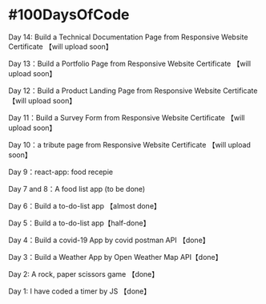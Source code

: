 # #100DaysOfCode

Day 14: Build a Technical Documentation Page from Responsive Website Certificate 【will upload soon】

Day 13：Build a Portfolio Page from Responsive Website Certificate 【will upload soon】

Day 12：Build a Product Landing Page from Responsive Website Certificate 【will upload soon】

Day 11：Build a Survey Form from Responsive Website Certificate 【will upload soon】

Day 10：a tribute page from Responsive Website Certificate 【will upload soon】

Day 9：react-app: food recepie

Day 7 and 8：A food list app (to be done)

Day 6：Build a to-do-list app 【almost done】

Day 5：Build a to-do-list app【half-done】

Day 4：Build a covid-19 App by covid postman API 【done】

Day 3：Build a Weather App by Open Weather Map API【done】

Day 2: A rock, paper scissors game 【done】

Day 1: I have coded a timer by JS 【done】
